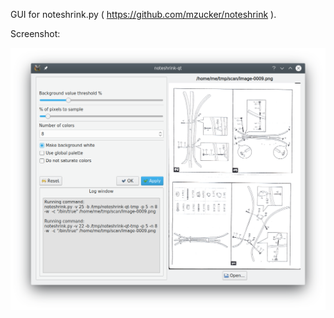 GUI for noteshrink.py ( https://github.com/mzucker/noteshrink ).

Screenshot:

![Screenshot](https://github.com/clapautius/noteshrink-qt/blob/master/doc/noteshrink-qt-screenshot.png)
